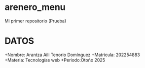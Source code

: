 # arenero_menu
Mi primer repositorio (Prueba)

# DATOS
+Nombre: Arantza Aili Tenorio Domínguez
+Matricula: 202254883
+Materia: Tecnologías web
+Periodo:Otoño 2025
